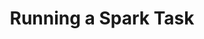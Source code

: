 ---
title: Running a Spark Task
weight: 1
variants: +flyte -serverless -byoc -byok
layout: py_example
example_file: /external/unionai-examples/flyte-integrations/native-backend-plugins/k8s_spark_plugin/k8s_spark_plugin/pyspark_pi.py
---